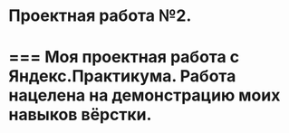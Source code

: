 # Проектная работа №2.

===
Моя проектная работа с Яндекс.Практикума. Работа нацелена на демонстрацию моих навыков вёрстки.
===
